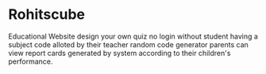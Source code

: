 # Rohitscube
Educational Website 
design your own quiz
no login without student having a subject code alloted by their teacher
random code generator
parents can view report cards generated by system according to their children's performance.
